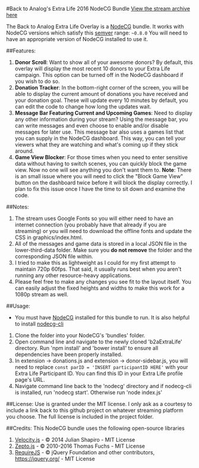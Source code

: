 #Back to Analog's Extra Life 2016 NodeCG Bundle
[View the stream archive here](https://youtu.be/NyqZVYSCT9A?t=2h12m5s)

The Back to Analog Extra Life Overlay is a [NodeCG](http://github.com/nodecg/nodecg) bundle.
It works with NodeCG versions which satisfy this [semver](https://docs.npmjs.com/getting-started/semantic-versioning) range: `~0.8.0`
You will need to have an appropriate version of NodeCG installed to use it.

##Features:
1. **Donor Scroll**: Want to show all of your awesome donors? By default, this overlay will display the most recent 10 donors to your Extra Life campaign. This option can be turned off in the NodeCG dashboard if you wish to do so.
2. **Donation Tracker**: In the bottom-right corner of the screen, you will be able to display the current amount of donations you have received and your donation goal. These will update every 10 minutes by default, you can edit the code to change how long the updates wait.
3. **Message Bar Featuring Current and Upcoming Games**: Need to display any other information during your stream? Using the message bar, you can write messages and even choose to enable and/or disable messages for later use. This message bar also uses a games list that you can supply in the NodeCG dashboard. This way, you can tell your viewers what they are watching and what's coming up if they stick around.
4. **Game View Blocker**: For those times when you need to enter sensitive data without having to switch scenes, you can quickly block the game view. Now no one will see anything you don't want them to. **Note**: There is an small issue where you will need to click the "Block Game View" button on the dashboard twice before it will block the display correctly. I plan to fix this issue once I have the time to sit down and examine the code.

##Notes:
1. The stream uses Google Fonts so you will either need to have an internet connection (you probably have that already if you are streaming) or you will need to download the offline fonts and update the CSS in graphics/index.html.
2. All of the messages and game data is stored in a local JSON file in the lower-third-data folder. Make sure you **do not remove** the folder and the corresponding JSON file within.
3. I tried to make this as lightweight as I could for my first attempt to maintain 720p 60fps. That said, it usually runs best when you aren't running any other resource-heavy applications.
4. Please feel free to make any changes you see fit to the layout itself. You can easily adjust the fixed heights and widths to make this work for a 1080p stream as well.

##Usage:
* You must have [NodeCG](http://nodecg.com/) installed for this bundle to run. It is also helpful to install [nodecg-cli](https://github.com/nodecg/nodecg-cli)

1. Clone the folder into your NodeCG's 'bundles' folder.
2. Open command line and navigate to the newly cloned 'b2aExtraLife' directory. Run 'npm install' and 'bower install' to ensure all dependencies have been properly installed.
3. In extension -> donations.js and extension -> donor-sidebar.js, you will need to replace `const parID = 'INSERT participantID HERE'` with your Extra Life Participant ID. You can find this ID in your Extra Life profile page's URL.
4. Navigate command line back to the 'nodecg' directory and if nodecg-cli is installed, run 'nodecg start'. Otherwise run 'node index.js'

##License:
Use is granted under the MIT license. I only ask as a courtesy to include a link back to this github project on whatever streaming platform you choose.
The full license is included in the project folder.

##Credits:
This NodeCG bundle uses the following open-source libraries

1. [Velocity.js](http://velocityjs.org/) - © 2014 Julian Shapiro - MIT License
2. [Zepto.js](http://zeptojs.com/) - © 2010-2016 Thomas Fuchs - MIT License
3. [RequireJS](http://requirejs.org/) - © jQuery Foundation and other contributors, https://jquery.org/ - MIT License
